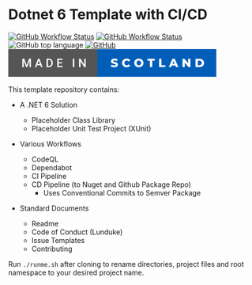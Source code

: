 # Dotnet 6 Template with CI/CD

[![GitHub Workflow Status](https://img.shields.io/github/actions/workflow/status/hughesjs/dotnet-6-ci-cd-template/dotnet-ci.yml?label=BUILD%20CI&style=for-the-badge&branch=master)](https://github.com/hughesjs/dotnet-6-ci-cd-template/actions)
[![GitHub Workflow Status](https://img.shields.io/github/actions/workflow/status/hughesjs/dotnet-6-ci-cd-template/dotnet-cd.yml?label=BUILD%20CD&style=for-the-badge&branch=master)](https://github.com/hughesjs/dotnet-6-ci-cd-template/actions)
![GitHub top language](https://img.shields.io/github/languages/top/hughesjs/dotnet-6-ci-cd-template?style=for-the-badge)
[![GitHub](https://img.shields.io/github/license/hughesjs/dotnet-6-ci-cd-template?style=for-the-badge)](LICENSE)
![FTB](https://raw.githubusercontent.com/hughesjs/custom-badges/master/made-in/made-in-scotland.svg)

This template repository contains:

- A .NET 6 Solution
  - Placeholder Class Library
  - Placeholder Unit Test Project (XUnit)
  
- Various Workflows
  - CodeQL
  - Dependabot
  - CI Pipeline
  - CD Pipeline (to Nuget and Github Package Repo)
    - Uses Conventional Commits to Semver Package
    
- Standard Documents
  - Readme
  - Code of Conduct (Lunduke)
  - Issue Templates
  - Contributing

Run `./runme.sh` after cloning to rename directories, project files and root namespace to your desired project name.
